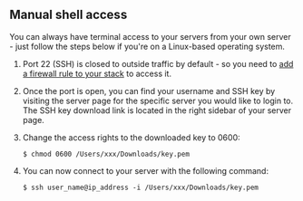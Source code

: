 <!-- post: -->


## Manual shell access

You can always have terminal access to your servers from your own server - just follow the steps below if you're on a Linux-based operating system.

1.  Port 22 (SSH) is closed to outside traffic by default - so you need to [add a firewall rule to your stack](/managing-your-stack/stack-network-settings) to access it.
2.  Once the port is open, you can find your username and SSH key by visiting the server page for the specific server you would like to login to. The SSH key download link is located in the right sidebar of your server page.
3.  Change the access rights to the downloaded key to 0600:
	
		$ chmod 0600 /Users/xxx/Downloads/key.pem

4.  You can now connect to your server with the following command:

		$ ssh user_name@ip_address -i /Users/xxx/Downloads/key.pem
